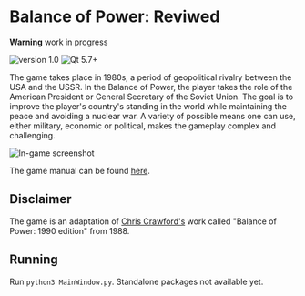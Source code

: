 # Balance of Power: Reviwed 

**Warning** work in progress

![version 1.0](https://img.shields.io/badge/Python-3.8%2B-blue.svg) ![Qt 5.7+](https://img.shields.io/badge/PyQt-5.15%2B-brightgreen.svg)

The game takes place in 1980s, a period of geopolitical rivalry between the USA and the USSR. In the Balance of Power, the player takes the role of the American President or General Secretary of the Soviet Union. The goal is to improve the player's country's standing in the world while maintaining the peace and avoiding a nuclear war. A variety of possible means one can use, either military, economic or political, makes the gameplay complex and challenging. 

![In-game screenshot](https://user-images.githubusercontent.com/20958296/85639676-b7e16c00-b689-11ea-9ce6-a6f8ec357e65.png)

The game manual can be found [here](http://www.atarimania.com/game-atari-st-balance-of-power-the-1990-edition_8658.html).

## Disclaimer
The game is an adaptation of [Chris Crawford's](http://www.erasmatazz.com/) work called "Balance of Power: 1990 edition" from 1988.

## Running
Run `python3 MainWindow.py`. Standalone packages not available yet.
